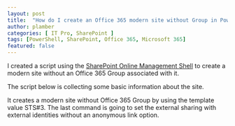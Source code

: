 ```yaml
---
layout: post
title:  "How do I create an Office 365 modern site without Group in PowerShell?"
author: plamber
categories: [ IT Pro, SharePoint ]
tags: [PowerShell, SharePoint, Office 365, Microsoft 365]
featured: false
---
```

I created a script using the [SharePoint Online Management Shell](https://www.nubo.eu/Connect-to-SharePoint-Online-using-PowerShell/) to create a modern site without an Office 365 Group associated with it.

The script below is collecting some basic information about the site.

It creates a modern site without Office 365 Group by using the template value STS#3. The last command is going to set the external sharing with external identities without an anonymous link option.

<script src="https://gist.github.com/plamber/19eaad16742fa39567966ee86153c554.js"></script>

